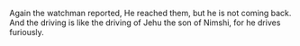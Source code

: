 Again the watchman reported, He reached them, but he is not coming back. And the driving is like the driving of Jehu the son of Nimshi, for he drives furiously.
